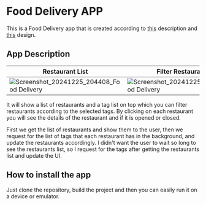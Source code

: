 # Food Delivery APP

This is a Food Delivery app that is created according
to [this](https://github.com/eidra-umain/work-test-mobile?tab=readme-ov-file) description
and [this](https://www.figma.com/design/cieUHtlRMwZrrOCuehBjf7/Code-test---app?node-id=46-180)
design.

## App Description


| Restaurant List  | Filter Restaurants | Restaurant's Details
| ------------- | ------------- | ------------- |
| ![Screenshot_20241225_204408_Food Delivery](https://github.com/user-attachments/assets/47e70586-4d44-4dfd-b661-21b40a88e575) | ![Screenshot_20241225_204433_Food Delivery](https://github.com/user-attachments/assets/4f5d0c96-c566-4e09-b7e8-2f2b0f9ed7de) | ![Screenshot_20241225_214411_Food Delivery](https://github.com/user-attachments/assets/2cae62f0-fff9-4b03-bbac-593092dc08d0) |



It will show a list of restaurants and a tag list on top which you can filter restaurants according
to the selected tags.
By clicking on each restaurant you will see the details of the restaurant and if it is opened or
closed.

First we get the list of restaurants and show them to the user, then we request for the list of tags
that each
restaurant has in the background, and update the restaurants accordingly. I didn't want the user to
wait so long to see the restaurants list, so I request for the tags after getting the restaurants
list and update the UI.

## How to install the app

Just clone the repository, build the project and then you can easily run it on a device or emulator.
